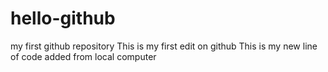 # hello-github
my first github repository
This is my first edit on github
This is my new line of code added from local computer